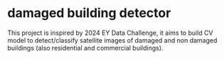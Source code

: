 # damaged building detector
 This project is inspired by 2024 EY Data Challenge, it aims to build CV model to detect/classify satellite images of damaged and non damaged buildings (also residential and commercial buildings). 
